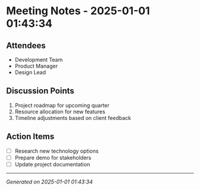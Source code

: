 # Meeting Notes - 2025-01-01 01:43:34

## Attendees
- Development Team
- Product Manager
- Design Lead

## Discussion Points
1. Project roadmap for upcoming quarter
2. Resource allocation for new features
3. Timeline adjustments based on client feedback

## Action Items
- [ ] Research new technology options
- [ ] Prepare demo for stakeholders
- [ ] Update project documentation

---
*Generated on 2025-01-01 01:43:34*
